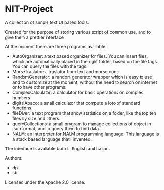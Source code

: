 # NIT-Project
A collection of simple text UI based tools.

Created for the purpose of storing various script of common use, and to give them a prettier interface

At the moment there are three programs available:
- AutoOrganizer: a text based organizer for files. You can insert files, which are automatically placed in the right folder, based on the file tags. You can query the files with the tags.
- MorseTraslator: a traslator from text and morse code.
- RandomGenerator: a random generator wrapper which is easy to use and to customize at the moment, without the need to search on internet or to have other programs.
- ComplexCalculator: a calculator for basic operations on complex numbers
- digitalAbaco: a small calculator that compute a loto of standard functions.
- fileDiver: a text program that show statistics on a folder, like the top ten files by size and others.
- queryCollections: a small program to manage collections of object in json format, and to query them to find data.
- NALM: an interpreter for NALM programming language. This language is a stack based language that I invented.

The interface is avaliable both in English and Italian.

Authors:
- dp
- sb

Licensed under the Apache 2.0 license.
